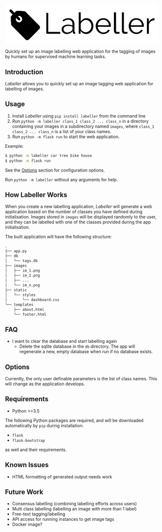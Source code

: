 ![Labeller-Logo](https://github.com/mdbloice/AugmentorFiles/blob/master/Labeller/Labeller-Logo.png)

Quickly set up an image labelling web application for the tagging of images by humans for supervised machine learning tasks.

## Introduction

*Labeller* allows you to quickly set up an image tagging web application for labelling of images. 

## Usage

1. Install _Labeller_ using `pip install labeller` from the command line
2. Run `python -m labeller class_1 class_2 ... class_n` in a directory containing your images in a subdirectory named `images`, where `class_1 class_2 ... class_n` is a list of your class names.
3. Run `python -m flask run` to start the web application.

Example: 

```bash
$ python -m labeller car tree bike house
$ python -m flask run
```
See the [Options](#options) section for configuration options. 

Run `python -m labeller` without any arguments for help.

## How Labeller Works
When you create a new labelling application, _Labeller_ will generate a web application based on the number of classes you have defined during initialisation. Images stored in `images` will be displayed randomly to the user, and they can be labelled with one of the classes provided during the app initialisation.

The built application will have the following structure:

```
.
├── app.py
├── db
│   └── tags.db
├── images
│   ├── im_1.png
│   ├── im_2.png
│   ├── ...
│   └── im_n.png
├── static
│   └── styles
│       └── dashboard.css
└── templates
    ├── about.html
    └── footer.html

```

## FAQ

- I want to clear the database and start labelling again
  - Delete the sqlite database in the `db` directory. The app will regenerate a new, empty database when run if no database exists.

## Options

Currently, the only user definable parameters is the list of class names. This will change as the application develops.

## Requirements

- Python >=3.5 

The following Python packages are required, and will be downloaded automatically by `pip` during installation:

- `flask`
- `flask-bootstrap`

as well and their requirements.

## Known Issues

- HTML formatting of generated output needs work

## Future Work

- Consensus labelling (combining labelling efforts across users)
- Multi class labelling (labelling an image with more than 1 label)
- Free-text tagging/labelling
- API access for running instances to get image tags
- Docker image?
